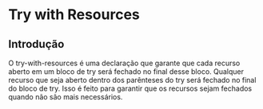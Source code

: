 # Try with Resources

## Introdução

O try-with-resources é uma declaração que garante que cada recurso aberto em um bloco de try será fechado no final desse bloco. Qualquer recurso que seja aberto dentro dos parênteses do try será fechado no final do bloco de try. Isso é feito para garantir que os recursos sejam fechados quando não são mais necessários.